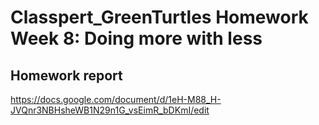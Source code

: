 # Classpert_GreenTurtles Homework Week 8: Doing more with less

## Homework report
https://docs.google.com/document/d/1eH-M88_H-JVQnr3NBHsheWB1N29n1G_vsEimR_bDKmI/edit

